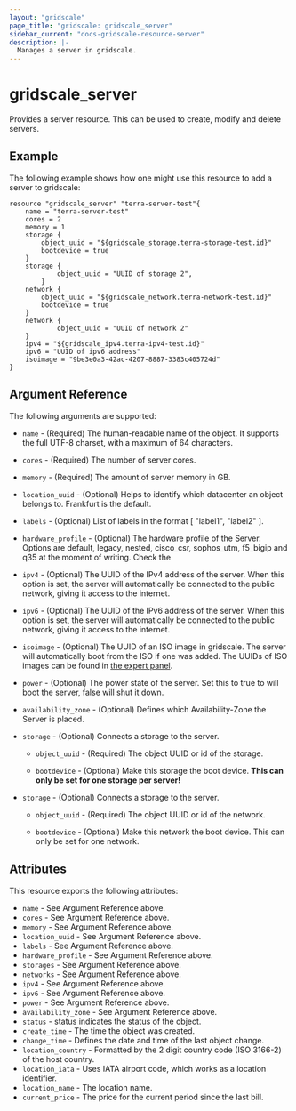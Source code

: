 ```yaml
---
layout: "gridscale"
page_title: "gridscale: gridscale_server"
sidebar_current: "docs-gridscale-resource-server"
description: |-
  Manages a server in gridscale.
---
```


# gridscale_server

Provides a server resource. This can be used to create, modify and delete servers.

## Example

The following example shows how one might use this resource to add a server to gridscale:

```hcl
resource "gridscale_server" "terra-server-test"{
	name = "terra-server-test"
	cores = 2
	memory = 1
	storage {
		object_uuid = "${gridscale_storage.terra-storage-test.id}"
		bootdevice = true
	}
	storage {
    		object_uuid = "UUID of storage 2",
    	}
	network {
		object_uuid = "${gridscale_network.terra-network-test.id}"
		bootdevice = true
	}
	network {
    		object_uuid = "UUID of network 2"
    }
	ipv4 = "${gridscale_ipv4.terra-ipv4-test.id}"
	ipv6 = "UUID of ipv6 address"
	isoimage = "9be3e0a3-42ac-4207-8887-3383c405724d"
}
```

## Argument Reference

The following arguments are supported:

* `name` - (Required) The human-readable name of the object. It supports the full UTF-8 charset, with a maximum of 64 characters.

* `cores` - (Required) The number of server cores.

* `memory` - (Required) The amount of server memory in GB.

* `location_uuid` - (Optional) Helps to identify which datacenter an object belongs to. Frankfurt is the default.

* `labels` - (Optional) List of labels in the format [ "label1", "label2" ].

* `hardware_profile` - (Optional) The hardware profile of the Server. Options are default, legacy, nested, cisco_csr, sophos_utm, f5_bigip and q35 at the moment of writing. Check the 

* `ipv4` - (Optional) The UUID of the IPv4 address of the server. When this option is set, the server will automatically be connected to the public network, giving it access to the internet.

* `ipv6` - (Optional) The UUID of the IPv6 address of the server. When this option is set, the server will automatically be connected to the public network, giving it access to the internet.

* `isoimage` - (Optional) The UUID of an ISO image in gridscale. The server will automatically boot from the ISO if one was added. The UUIDs of ISO images can be found in [the expert panel](https://my.gridscale.io/Expert/ISOImage).

* `power` - (Optional) The power state of the server. Set this to true to will boot the server, false will shut it down.

* `availability_zone` - (Optional) Defines which Availability-Zone the Server is placed.

* `storage` - (Optional) Connects a storage to the server.

    * `object_uuid` - (Required) The object UUID or id of the storage.
    
    * `bootdevice` - (Optional) Make this storage the boot device. **This can only be set for one storage per server!**

* `storage` - (Optional) Connects a storage to the server.

    * `object_uuid` - (Required) The object UUID or id of the network.
    
    * `bootdevice` - (Optional) Make this network the boot device. This can only be set for one network.

## Attributes

This resource exports the following attributes:

* `name` - See Argument Reference above.
* `cores` - See Argument Reference above.
* `memory` - See Argument Reference above.
* `location_uuid` - See Argument Reference above.
* `labels` - See Argument Reference above.
* `hardware_profile` - See Argument Reference above.
* `storages` - See Argument Reference above.
* `networks` - See Argument Reference above.
* `ipv4` - See Argument Reference above.
* `ipv6` - See Argument Reference above.
* `power` - See Argument Reference above.
* `availability_zone` - See Argument Reference above.
* `status` - status indicates the status of the object.
* `create_time` - The time the object was created.
* `change_time` - Defines the date and time of the last object change.
* `location_country` - Formatted by the 2 digit country code (ISO 3166-2) of the host country.
* `location_iata` - Uses IATA airport code, which works as a location identifier.
* `location_name` - The location name.
* `current_price` - The price for the current period since the last bill.
